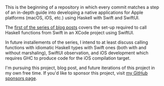 This is the beginning of a repository in which every commit matches a step of an
in-depth guide into developing a native applications for Apple platforms (macOS,
iOS, etc.) using Haskell with Swift and SwiftUI.

The [first of the series of blog posts](https://alt-romes.github.io/posts/2023-11-10-creating-a-macos-app-with-haskell-and-swift.html) covers the set-up required to call
Haskell functions from Swift in an XCode project using SwiftUI.

In future installements of the series, I intend to at least discuss calling
functions with idiomatic Haskell types with Swift ones (both with and without
marshaling), SwiftUI observation, and iOS development which requires GHC to
produce code for the iOS compilation target.

I'm pursuing this project, blog post, and future iterations of this project in my
own free time. If you'd like to sponsor this project, visit [my GitHub sponsors page](https://github.com/sponsors/alt-romes).


